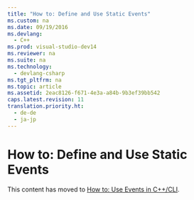 ```yaml
---
title: "How to: Define and Use Static Events"
ms.custom: na
ms.date: 09/19/2016
ms.devlang: 
  - C++
ms.prod: visual-studio-dev14
ms.reviewer: na
ms.suite: na
ms.technology: 
  - devlang-csharp
ms.tgt_pltfrm: na
ms.topic: article
ms.assetid: 2eac8126-f671-4e3a-a84b-9b3ef39bb542
caps.latest.revision: 11
translation.priority.ht: 
  - de-de
  - ja-jp
---
```

# How to: Define and Use Static Events
This content has moved to [How to: Use Events in C++/CLI](../vs140/How-to--Use-Events-in-C---CLI.md).